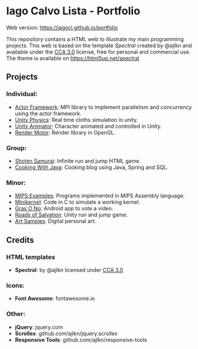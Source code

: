# Iago Calvo Lista - Portfolio

Web version: https://iagocl.github.io/portfolio

This repository contains a HTML web to illustrate my main programming projects. This web is based on the template *Spectral* created by @ajlkn and available under the [CCA 3.0](html5up.net/license) license, free for personal and commercial use. The theme is available on https://html5up.net/spectral

## Projects

### Individual:
* [Actor Framework](https://github.com/iagoCL/actorFramework): MPI library to implement parallelism and concurrency using the actor framework.
* [Unity Physics](https://github.com/iagoCL/unityPhysics): Real time cloths simulation in unity.
* [Unity Animator](https://github.com/iagoCL/unityAnimator): Character animated and controlled in Unity.
* [Render Motor](https://github.com/iagoCL/RenderMotor): Render library in OpenGL.
### Group:
* [Shoten Samurai](https://github.com/iagoCL/shotenSamurai): Infinite run and jump HTML game.
* [Cooking With Java](https://github.com/iagoCL/CookingWithJava): Cooking blog using Java, Spring and SQL.
### Minor:
* [MIPS Examples](https://github.com/iagoCL/MIPSExamples): Programs implemented in MIPS Assembly language.
* [Minikernel](https://github.com/iagoCL/minikernel): Code in C to simulate a working kernel.
* [Grax O No](https://github.com/iagoCL/graxONo): Android app to vote a video.
* [Roads of Salvation](https://github.com/HeimdallGames/RoadsOfSalvaltion): Unity run and jump game.
* [Art Samples](https://github.com/iagoCL/artSamples): Digital personal art.

## Credits

### HTML templates
* **Spectral**: by @ajlkn licensed under [CCA 3.0](html5up.net/license)

### Icons:
* **Font Awesome**: fontawesome.io

### Other:
* **jQuery**: jquery.com
* **Scrollex**: github.com/ajlkn/jquery.scrollex
* **Responsive Tools**: github.com/ajlkn/responsive-tools